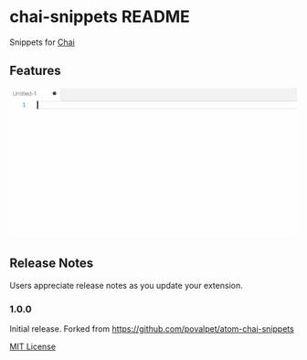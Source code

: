 # chai-snippets README

Snippets for [Chai](http://chaijs.com/)

## Features

![Assert and Expect style!](images/animation.gif)


## Release Notes

Users appreciate release notes as you update your extension.

### 1.0.0

Initial release. Forked from https://github.com/povalpet/atom-chai-snippets

[MIT License](http://mit-license.org/)

